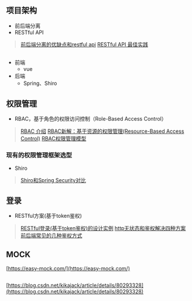 ## 项目架构
- 前后端分离
- RESTful API

> [前后端分离的优缺点和restful api](https://www.jianshu.com/p/a889b13bc9bf)
> [RESTful API 最佳实践](http://www.ruanyifeng.com/blog/2018/10/restful-api-best-practices.html)
## 
- 前端
	-  vue
- 后端
	- Spring、Shiro
## 权限管理
- RBAC，基于角色的权限访问控制（Role-Based Access Control）
> [RBAC 介绍](https://www.sojson.com/blog/141.html)
> [RBAC新解：基于资源的权限管理(Resource-Based Access Control)](https://globeeip.iteye.com/blog/1236167)
> [RBAC权限管理模型](https://www.xiaoman.cn/detail/150)
### 现有的权限管理框架选型
-  Shiro
> [Shiro和Spring Security对比](https://blog.csdn.net/liyuejin/article/details/77838868)
## 登录
- RESTful方案(基于token鉴权)
> [RESTful登录(基于token鉴权)的设计实例](https://blog.csdn.net/pony_maggie/article/details/69401500)
> [http无状态和鉴权解决四种方案](https://blog.csdn.net/linuxprobe18/article/details/82415035)
> [前后端常见的几种鉴权方式](https://blog.csdn.net/wang839305939/article/details/78713124)

## MOCK
[https://easy-mock.com/](https://easy-mock.com/)

##
[https://blog.csdn.net/kikajack/article/details/80293328](https://blog.csdn.net/kikajack/article/details/80293328)
<!--stackedit_data:
eyJoaXN0b3J5IjpbLTQwNjEwOTE2NCwyMTM1NjMwNTYzLC0xMD
UzMTAxMjc4LC04OTI2MjQ3MzksMTkzMTcwMTcxOCwxNjgwMjEw
NjEyLC0xNDI3Njg1OTk4LC0yMDYyMzM1NjEsNzY1ODUyNDk0LC
0xMjg5MjY1ODQ2LDEwNjg0MDAxNzFdfQ==
-->